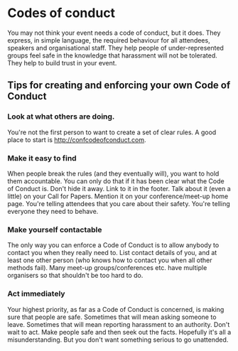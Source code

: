 # Codes of conduct
You may not think your event needs a code of conduct, but it does. They express, in simple language, the required behaviour for all attendees, speakers and organisational staff. They help people of under-represented groups feel safe in the knowledge that harassment will not be tolerated. They help to build trust in your event.

## Tips for creating and enforcing your own Code of Conduct

### Look at what others are doing.
You're not the first person to want to create a set of clear rules. A good place to start is <http://confcodeofconduct.com>.

### Make it easy to find
When people break the rules (and they eventually will), you want to hold them accountable. You can only do that if it has been clear what the Code of Conduct is. Don't hide it away. Link to it in the footer. Talk about it (even a little) on your Call for Papers. Mention it on your conference/meet-up home page. You're telling attendees that you care about their safety. You're telling everyone they need to behave.

### Make yourself contactable
The only way you can enforce a Code of Conduct is to allow anybody to contact you when they really need to. List contact details of you, and at least one other person (who knows how to contact you when all other methods fail). Many meet-up groups/conferences etc. have multiple organisers so that shouldn't be too hard to do.

### Act immediately
Your highest priority, as far as a Code of Conduct is concerned, is making sure that people are safe. Sometimes that will mean asking someone to leave. Sometimes that will mean reporting harassment to an authority. Don't wait to act. Make people safe and then seek out the facts. Hopefully it's all a misunderstanding. But you don't want something serious to go unattended.
